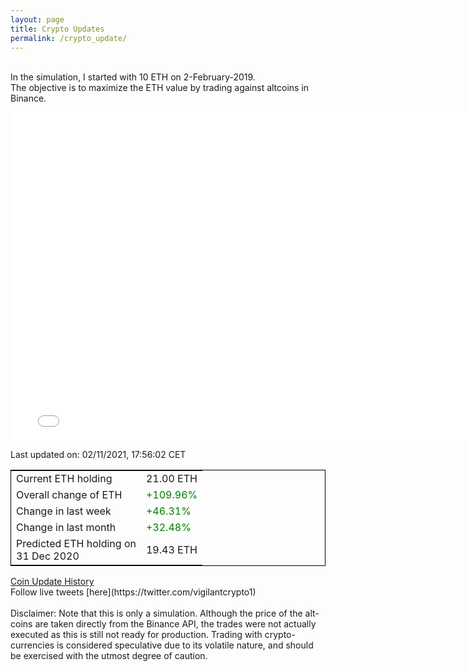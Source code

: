 ```yaml
---
layout: page
title: Crypto Updates
permalink: /crypto_update/
---
```

<!-- Global site tag (gtag.js) - Google Analytics -->
<script async src="https://www.googletagmanager.com/gtag/js?id=UA-103831149-5"></script>
<script>
  window.dataLayer = window.dataLayer || [];
  function gtag(){dataLayer.push(arguments);}
  gtag('js', new Date());

  gtag('config', 'UA-103831149-5');
</script>
<br>In the simulation, I started with 10 ETH on 2-February-2019.<br>The objective is to maximize the ETH value by trading against altcoins 
in Binance.

<iframe width="775" height="525" frameborder="0" scrolling="no" src="//plotly.com/~vikramaditya91/109.embed"></iframe>

Last updated on: 02/11/2021, 17:56:02 CET 
<table style="border:1px solid black;margin-left:auto;margin-right:auto;">
	<tbody>
	<tr>
		<td>Current ETH holding</td>
		<td>     21.00 ETH</td>
	</tr>
	<tr>
		<td>Overall change of ETH</td>
		<td><font color="green">+109.96%</font></td>
	</tr>
	<tr>
		<td>Change in last week</td>
		<td><font color="green">+46.31%</font></td>
	</tr>
	<tr>
		<td>Change in last month</td>
		<td><font color="green">+32.48%</font></td>
	</tr>
    <tr>
		<td>Predicted ETH holding on<br>31 Dec 2020</td>
		<td>     19.43 ETH</td>
	</tr>
	</tbody>
</table>
<a href="{{ site.baseurl }}/crypto_history">Coin Update History</a>
<br>
Follow live tweets [here](https://twitter.com/vigilantcrypto1)
<br>
<br>
Disclaimer:
Note that this is only a simulation. Although the price of the alt-coins are taken directly from the Binance API, the trades were not actually executed as this is still not ready for production.
Trading with crypto-currencies is considered speculative due to its volatile nature, and should be exercised with the utmost degree of caution.